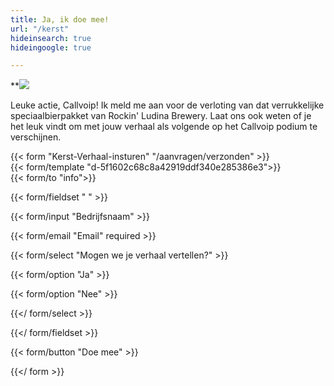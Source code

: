 ```yaml
---
title: Ja, ik doe mee!
url: "/kerst"
hideinsearch: true
hideingoogle: true

---
```

**![](https://res.cloudinary.com/callvoip/image/upload/v1568809641/500_lux9iz.jpg)  


Leuke actie, Callvoip! Ik meld me aan voor de verloting van dat verrukkelijke speciaalbierpakket van Rockin' Ludina Brewery. Laat ons ook weten of je het leuk vindt om met jouw verhaal als volgende op het Callvoip podium te verschijnen.

{{< form "Kerst-Verhaal-insturen" "/aanvragen/verzonden" >}}  
{{< form/template "d-5f1602c68c8a42919ddf340e285386e3">}}  
{{< form/to "info">}}

{{< form/fieldset " " >}}

{{< form/input "Bedrijfsnaam" >}}

{{< form/email "Email" required >}}

{{< form/select "Mogen we je verhaal vertellen?" >}}

{{< form/option "Ja" >}}

{{< form/option "Nee" >}}

{{</ form/select >}}

{{</ form/fieldset >}}

{{< form/button "Doe mee" >}}

{{</ form >}}
